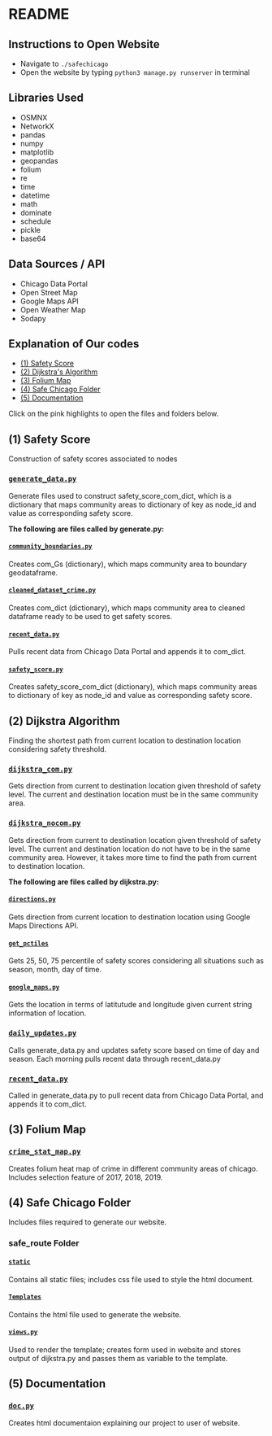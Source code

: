 README
=========================== 

## Instructions to Open Website
- Navigate to `./safechicago`
- Open the website by typing `python3 manage.py runserver` in terminal

## Libraries Used
- OSMNX
- NetworkX
- pandas
- numpy
- matplotlib
- geopandas
- folium 
- re
- time
- datetime
- math
- dominate
- schedule
- pickle
- base64

## Data Sources / API
- Chicago Data Portal
- Open Street Map 
- Google Maps API
- Open Weather Map
- Sodapy

## Explanation of Our codes
<!-- MarkdownTOC autolink="true" levels="1,2,3,4,5,6" bracket="round" style="unordered" indent="    " autoanchor="false" markdown_preview="github" -->

- [\(1\) Safety Score](#1-safety-score)
- [\(2\) Dijkstra's Algorithm](#2-dijkstra-algorithm)
- [\(3\) Folium Map](#3-folium-map)
- [\(4\) Safe Chicago Folder](#4-safe-chicago-folder)
- [\(5\) Documentation](#5-documentation)

Click on the pink highlights to open the files and folders below.

<!-- toc -->

## (1) Safety Score

Construction of safety scores associated to nodes

### [`generate_data.py`](https://mit.cs.uchicago.edu/kirizawa/cmsc122-project-kei-adam-shyam-sway/blob/master/generate_data.py)

Generate files used to construct safety_score_com_dict, which is a dictionary that maps community areas to dictionary of key as node_id and value as corresponding safety score. 

**The following are files called by generate.py:**

#### [`community_boundaries.py`](https://mit.cs.uchicago.edu/kirizawa/cmsc122-project-kei-adam-shyam-sway/blob/master/community_boundaries.py)

Creates com_Gs (dictionary), which maps community area to boundary geodataframe.

#### [`cleaned_dataset_crime.py`](https://mit.cs.uchicago.edu/kirizawa/cmsc122-project-kei-adam-shyam-sway/blob/master/cleaned_dataset_crime.py)

Creates com_dict (dictionary), which maps community area to cleaned dataframe 
ready to be used to get safety scores.

#### [`recent_data.py`](https://mit.cs.uchicago.edu/kirizawa/cmsc122-project-kei-adam-shyam-sway/blob/master/recent_data.py)

Pulls recent data from Chicago Data Portal and appends it to com_dict.

#### [`safety_score.py`](https://mit.cs.uchicago.edu/kirizawa/cmsc122-project-kei-adam-shyam-sway/blob/master/safety_score.py)

Creates safety_score_com_dict (dictionary), which maps community areas to dictionary of key as node_id and value as corresponding safety score.

## (2) Dijkstra Algorithm

Finding the shortest path from current location to destination location considering safety threshold. 

### [`dijkstra_com.py`](https://mit.cs.uchicago.edu/kirizawa/cmsc122-project-kei-adam-shyam-sway/blob/master/safechicago/dijkstra_com.py)

Gets direction from current to destination location given threshold of safety level. The current and destination location must be in the same community area. 

### [`dijkstra_nocom.py`](https://mit.cs.uchicago.edu/kirizawa/cmsc122-project-kei-adam-shyam-sway/blob/master/safechicago/dijkstra_nocom.py)

Gets direction from current to destination location given threshold of safety level. The current and destination location do not have to be in the same community area. However, it takes more time to find the path from current to destination location.

**The following are files called by dijkstra.py:**

#### [`directions.py`](https://mit.cs.uchicago.edu/kirizawa/cmsc122-project-kei-adam-shyam-sway/blob/master/safechicago/directions.py)

Gets direction from current location to destination location using Google Maps Directions API.

#### [`get_pctiles`](https://mit.cs.uchicago.edu/kirizawa/cmsc122-project-kei-adam-shyam-sway/blob/master/get_pctiles.py)

Gets 25, 50, 75 percentile of safety scores considering all situations such as season, month, day of time. 

#### [`google_maps.py`](https://mit.cs.uchicago.edu/kirizawa/cmsc122-project-kei-adam-shyam-sway/blob/master/safechicago/google_maps.py)

Gets the location in terms of latitutude and longitude given current string information of location. 

### [`daily_updates.py`](https://mit.cs.uchicago.edu/kirizawa/cmsc122-project-kei-adam-shyam-sway/blob/master/daily_update.py)

Calls generate_data.py and updates safety score based on time of day and season. Each morning pulls recent data through recent_data.py

### [`recent_data.py`](https://mit.cs.uchicago.edu/kirizawa/cmsc122-project-kei-adam-shyam-sway/blob/master/recent_data.py)

Called in generate_data.py to pull recent data from Chicago Data Portal, and appends it to com_dict. 

## (3) Folium Map

### [`crime_stat_map.py`](https://mit.cs.uchicago.edu/kirizawa/cmsc122-project-kei-adam-shyam-sway/blob/master/crime_stat_map.py)

Creates folium heat map of crime in different community areas of chicago. Includes selection feature of 2017, 2018, 2019. 

## (4) Safe Chicago Folder
Includes files required to generate our website. 

### safe_route Folder

#### [`static`](https://mit.cs.uchicago.edu/kirizawa/cmsc122-project-kei-adam-shyam-sway/tree/master/safechicago/safe_route/static)

Contains all static files; includes css file used to style the html document.

#### [`Templates`](https://mit.cs.uchicago.edu/kirizawa/cmsc122-project-kei-adam-shyam-sway/tree/master/safechicago/safe_route/templates)

Contains the html file used to generate the website.

#### [`views.py`](https://mit.cs.uchicago.edu/kirizawa/cmsc122-project-kei-adam-shyam-sway/blob/master/safechicago/safe_route/views.py)

Used to render the template; creates form used in website and stores output of dijkstra.py and passes them as variable to the template.

## (5) Documentation

### [`doc.py`](https://mit.cs.uchicago.edu/kirizawa/cmsc122-project-kei-adam-shyam-sway/blob/master/docfiles/doc.py)

Creates html documentaion explaining our project to user of website. 

